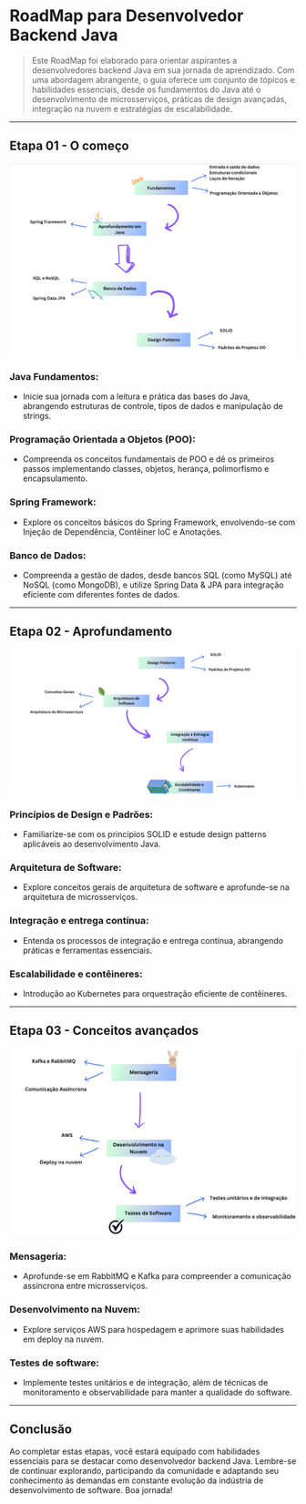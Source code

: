 # RoadMap para Desenvolvedor Backend Java

> Este RoadMap foi elaborado para orientar aspirantes a desenvolvedores backend Java em sua jornada de aprendizado. Com uma abordagem abrangente, o guia oferece um conjunto de tópicos e habilidades essenciais, desde os fundamentos do Java até o desenvolvimento de microsserviços, práticas de design avançadas, integração na nuvem e estratégias de escalabilidade.

---
## Etapa 01 - O começo

![etapa01](/imagens/etapa01.png)

### Java Fundamentos:
- Inicie sua jornada com a leitura e prática das bases do Java, abrangendo estruturas de controle, tipos de dados e manipulação de strings.

### Programação Orientada a Objetos (POO):
- Compreenda os conceitos fundamentais de POO e dê os primeiros passos implementando classes, objetos, herança, polimorfismo e encapsulamento.

### Spring Framework:
- Explore os conceitos básicos do Spring Framework, envolvendo-se com Injeção de Dependência, Contêiner IoC e Anotações.

### Banco de Dados:
- Compreenda a gestão de dados, desde bancos SQL (como MySQL) até NoSQL (como MongoDB), e utilize Spring Data & JPA para integração eficiente com diferentes fontes de dados.

---
## Etapa 02 - Aprofundamento

![etapa02](/imagens/etapa02.png)

### Princípios de Design e Padrões:
- Familiarize-se com os princípios SOLID e estude design patterns aplicáveis ao desenvolvimento Java.

### Arquitetura de Software:
- Explore conceitos gerais de arquitetura de software e aprofunde-se na arquitetura de microsserviços.

### Integração e entrega contínua:
- Entenda os processos de integração e entrega contínua, abrangendo práticas e ferramentas essenciais.

### Escalabilidade e contêineres:
- Introdução ao Kubernetes para orquestração eficiente de contêineres.

---
## Etapa 03 - Conceitos avançados

![etapa03](/imagens/etapa03.png)

### Mensageria:
- Aprofunde-se em RabbitMQ e Kafka para compreender a comunicação assíncrona entre microsserviços.

### Desenvolvimento na Nuvem:
- Explore serviços AWS para hospedagem e aprimore suas habilidades em deploy na nuvem.

### Testes de software:
- Implemente testes unitários e de integração, além de técnicas de monitoramento e observabilidade para manter a qualidade do software.

---
## Conclusão

Ao completar estas etapas, você estará equipado com habilidades essenciais para se destacar como desenvolvedor backend Java. Lembre-se de continuar explorando, participando da comunidade e adaptando seu conhecimento às demandas em constante evolução da indústria de desenvolvimento de software. Boa jornada!
